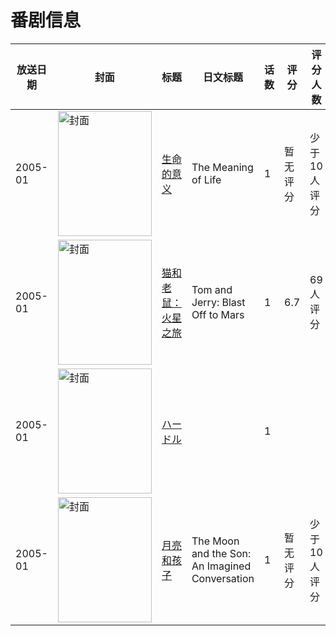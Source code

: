 # 番剧信息

|放送日期|封面|标题|日文标题|话数|评分|评分人数|
|---|---|---|---|---|---|---|
|2005-01|<img src="//lain.bgm.tv/pic/cover/c/0a/30/137225_m2Ms2.jpg" alt="封面" style="width:150px;height:200px;object-fit:cover;">|[生命的意义](https://bangumi.tv/subject/137225)|The Meaning of Life|1|暂无评分|少于10人评分|
|2005-01|<img src="//lain.bgm.tv/pic/cover/c/a4/7b/139960_5qIoT.jpg" alt="封面" style="width:150px;height:200px;object-fit:cover;">|[猫和老鼠：火星之旅](https://bangumi.tv/subject/139960)|Tom and Jerry: Blast Off to Mars|1|6.7|69人评分|
|2005-01|<img src="//lain.bgm.tv/pic/cover/c/bf/80/220046_E25ns.jpg" alt="封面" style="width:150px;height:200px;object-fit:cover;">|[ハードル](https://bangumi.tv/subject/220046)||1|||
|2005-01|<img src="//lain.bgm.tv/pic/cover/c/9b/e3/132435_m3r3W.jpg" alt="封面" style="width:150px;height:200px;object-fit:cover;">|[月亮和孩子](https://bangumi.tv/subject/132435)|The Moon and the Son: An Imagined Conversation|1|暂无评分|少于10人评分|
